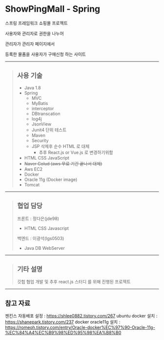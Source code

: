  # ShowPingMall - Spring

스프링 프레임워크 쇼핑몰 프로젝트

사용자와 관리자로 권한을 나누어

관리자가 관리자 페이지에서 

등록한 물품을 사용자가 구매신청 하는 사이트

***
> ## 사용 기술
> - Java 1.8
> - Spring 
>   - MVC 
>   - MyBatis
>   - interceptor
>   - DBtranscation
>   - log4j
>   - JsonView
>   - Junit4 단위 테스트
>   - Maven
>   - Security
>   - JSP 삭제후 순수 HTML 로 대체
>      - 추후 React.js or Vue.js 로 변경하기위함
> - HTML CSS JavaScript
> - ~~Naver Colud (aws 무료 기간 끝나서 대체)~~
> - Aws EC2 
> - Docker 
> - Oracle 11g (Docker image)
> - Tomcat 
***
> ## 협업 담당
>
> 프론트 : 정다은(jde98)
>  - HTML CSS Javascript 
> 
> 백엔드 : 이광석(lgs0503)
>  - Java DB WebServer 

***
> ## 기타 설명
> 깃헙 협업 개발 및 추후 react.js 스터디 를 위해 진행된 프로젝트


***
## 참고 자료
젠킨스 자동배포 설정 : https://shlee0882.tistory.com/267
ubuntu docker 설치 : https://shanepark.tistory.com/237
docker oracle11g 설치 : https://romeoh.tistory.com/entry/Oracle-docker%EC%97%90-Oracle-11g-%EC%84%A4%EC%B9%98%ED%95%98%EA%B8%B0
